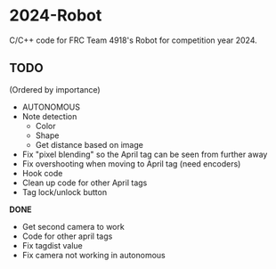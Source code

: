 # 2024-Robot
C/C++ code for FRC Team 4918's Robot for competition year 2024.

## TODO
(Ordered by importance)
- AUTONOMOUS
- Note detection
  - Color
  - Shape
  - Get distance based on image
- Fix "pixel blending" so the April tag can be seen from further away
- Fix overshooting when moving to April tag (need encoders)
- Hook code
- Clean up code for other April tags
- Tag lock/unlock button

**DONE**
- Get second camera to work
- Code for other april tags
- Fix tagdist value
- Fix camera not working in autonomous
